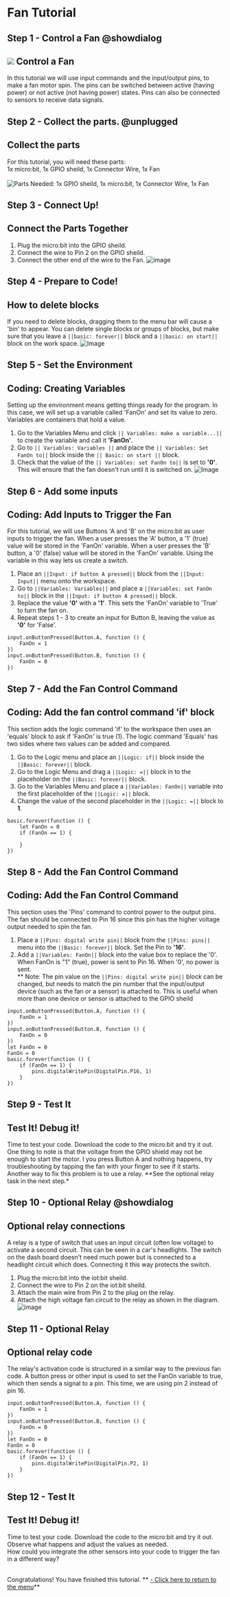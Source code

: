 # Fan Tutorial
<!----Fan Tutorial-----------------------------------Complete----
------Connect a fan and use IO pins to control it----------------
----------------------------------------------------------------->


## Step 1 - Control a Fan @showdialog

![](https://raw.githubusercontent.com/EarthEdSTEM/earthed-iot-programs-tutorials/master/Images/T_Fan/Fan_Banner.gif)
Control a Fan
---------------------------------

In this tutorial we will use input commands and the input/output pins, to make a fan motor spin. 
The pins can be switched between active (having power) or not active (not having power) states. 
Pins can also be connected to sensors to receive data signals.

## Step 2 - Collect the parts. @unplugged
Collect the parts
-----------------
For this tutorial, you will need these parts: <br>
1x micro:bit, 1x GPIO sheild, 1x Connector Wire, 1x Fan <br><br>
![Parts Needed: 1x GPIO sheild, 1x micro:bit, 1x Connector Wire, 1x Fan](https://raw.githubusercontent.com/EarthEdSTEM/earthed-iot-programs-tutorials/master/Images/T_Fan/IoT_Fan_Parts_List.png)
<br>

## Step 3 - Connect Up!
Connect the Parts Together
--------------------------
1. Plug the micro:bit into the GPIO sheild.
2. Connect the wire to Pin 2 on the GPIO sheild.
3. Connect the other end of the wire to the Fan.
![image](https://raw.githubusercontent.com/EarthEdSTEM/earthed-iot-programs-tutorials/master/Images/T_Fan/IoT_Fan_Connections.png)

## Step 4 - Prepare to Code!
How to delete blocks
------------------------------
If you need to delete blocks, dragging them to the menu bar will cause a 'bin' to appear. 
You can delete single blocks or groups of blocks, but make sure that you leave 
a ``||basic: forever||`` block and a ``||basic: on start||`` block on the work space.
![Image](https://raw.githubusercontent.com/EarthEdSTEM/earthed-iot-programs-tutorials/master/Images/General/Delete_blocks.png)

## Step 5 - Set the Environment
Coding: Creating Variables
--------------------------
Setting up the environment means getting things ready for the program. 
In this case, we will set up a variable called 'FanOn' and set its value to zero. Variables are containers that hold a value.
1. Go to the Variables Menu and click ``|| Variables: make a variable...||`` to create the variable and call it **'FanOn'**.
2. Go to ``|| Variables: Variables ||`` and place the ``|| Variables: Set FanOn to||`` block inside the ``|| Basic: on start ||`` block.
3. Check that the value of the ``|| Variables: set FanOn to||`` is set to **'0'**. This will ensure that the fan doesn't run until it is switched on.
![Image](https://raw.githubusercontent.com/EarthEdSTEM/earthed-iot-programs-tutorials/master/Images/T_Fan/IoT_Fan_Create_Variables.png)

## Step 6 - Add some inputs
Coding: Add Inputs to Trigger the Fan
---------------------------------------
For this tutorial, we will use Buttons 'A and 'B' on the micro:bit as user inputs to trigger the fan. 
When a user presses the 'A' button, a '1' (true) value will be stored in the 'FanOn' variable.
When a user presses the 'B' button, a '0' (false) value will be stored in the 'FanOn' variable.
Using the variable in this way lets us create a switch.
1. Place an ``||Input: if button A pressed||`` block from the ``||Input: Input||`` menu onto the workspace.
2. Go to ``||Variables: Variables||`` and place a ``||Variables: set FanOn to||`` block in the ``||Input: if button A pressed||`` block.
3. Replace the value **'0'** with a **'1'**. This sets the 'FanOn' variable to 'True' to turn the fan on.
4. Repeat steps 1 - 3 to create an input for Button B, leaving the value as **'0'** for 'False'.

```blocks
input.onButtonPressed(Button.A, function () {
    FanOn = 1
})
input.onButtonPressed(Button.B, function () {
    FanOn = 0
})
```

## Step 7 - Add the Fan Control Command
Coding: Add the fan control command 'if' block
-------------------------------------
This section adds the logic command 'if' to the workspace then uses an 'equals' block to ask if 'FanOn' is true (1). 
The logic command 'Equals' has two sides where two values can be added and compared.<br>
1. Go to the Logic menu and place an ``||Logic: if||`` block inside the ``||Basic: forever||`` block.
2. Go to the Logic Menu and drag a ``||Logic: =||`` block in to the placeholder on the ``||Basic: forever||`` block.
3. Go to the Variables Menu and place a ``||Variables: FanOn||`` variable into the first placeholder of the ``||Logic: =||`` block.
4. Change the value of the second placeholder in the ``||Logic: =||`` block to **1**.

```blocks
basic.forever(function () {
    let FanOn = 0
    if (FanOn == 1) {
    	
    }
})
```

## Step 8 - Add the Fan Control Command
Coding: Add the Fan Control Command
-------------------------------------
This section uses the 'Pins' command to control power to the output pins. 
The fan should be connected to Pin 16 since this pin has the higher voltage output needed to spin the fan.
1. Place a ``||Pins: digital write pin||`` block from the ``||Pins: pins||`` menu into the ``||Basic: forever||`` block. Set the Pin to **'16'**.
2. Add a ``||Variables: FanOn||`` block into the value box to replace the '0'.<br>
When FanOn is "1" (true), power is sent to Pin 16. When '0', no power is sent.<br>
** Note: The pin value on the ``||Pins: digital write pin||`` block can be changed, 
but needs to match the pin number that the input/output device (such as the fan or a sensor) is attached to. 
This is useful when more than one device or sensor is attached to the GPIO sheild<br>

```blocks
input.onButtonPressed(Button.A, function () {
    FanOn = 1
})
input.onButtonPressed(Button.B, function () {
    FanOn = 0
})
let FanOn = 0
FanOn = 0
basic.forever(function () {
    if (FanOn == 1) {
        pins.digitalWritePin(DigitalPin.P16, 1)
    }
})

```

## Step 9 - Test It
Test It! Debug it!
------------------
Time to test your code. Download the code to the micro:bit and try it out. 
One thing to note is that the voltage from the GPIO shield may not be enough to start the motor. 
I you press Button A and nothing happens, try troubleshooting by tapping the fan with your finger to see if it starts.<br>
Another way to fix this problem is to use a relay. **See the optional relay task in the next step.*<br>

## Step 10 - Optional Relay  @showdialog
Optional relay connections
------------------
A relay is a type of switch that uses an input circuit (often low voltage) to activate a second circuit.
This can be seen in a car's headlights. The switch on the dash board doesn't need much power 
but is connected to a headlight circuit which does. Connecting it this way protects the switch.

1. Plug the micro:bit into the iot:bit sheild.
2. Connect the wire to Pin 2 on the iot:bit sheild. 
3. Attach the main wire from Pin 2 to the plug on the relay. 
4. Attach the high voltage fan circuit to the relay as shown in the diagram.
![image](https://raw.githubusercontent.com/EarthEdSTEM/earthed-iot-programs-tutorials/master/Images/T_Fan/IoT_Relay_Connections.png)

## Step 11 - Optional Relay
Optional relay code
------------------
The relay's activation code is structured in a similar way to the previous fan code. 
A button press or other input is used to set the FanOn variable to true, which then sends a signal to a pin.
This time, we are using pin 2 instead of pin 16.

```blocks
input.onButtonPressed(Button.A, function () {
    FanOn = 1
})
input.onButtonPressed(Button.B, function () {
    FanOn = 0
})
let FanOn = 0
FanOn = 0
basic.forever(function () {
    if (FanOn == 1) {
        pins.digitalWritePin(DigitalPin.P2, 1)
    }
})

```
## Step 12 - Test It
Test It! Debug it!
------------------
Time to test your code. Download the code to the micro:bit and try it out. Observe what happens and adjust the values as needed.<br>
How could you integrate the other sensors into your code to trigger the fan in a different way?<br><br>


Congratulations! You have finished this tutorial.
** [- Click here to return to the menu](https://sites.google.com/earthed.vic.edu.au/tutorial-iot/home)**<br>


<script src="https://makecode.com/gh-pages-embed.js" > </script><script>makeCodeRender("{{ site.makecode.home_url }}", "{{ site.github.owner_name }}/{ { site.github.repository_name } } ");</script>

